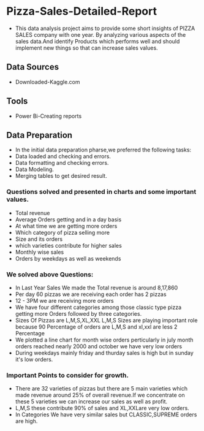 # Pizza-Sales-Detailed-Report

 - This data analysis project aims to provide some short insights of PIZZA SALES company with one year. By analyzing various aspects of the sales data.And identify Products which performs well and should implement new things so that can increase sales values.

## Data Sources
 - Downloaded-Kaggle.com

## Tools
 - Power Bi-Creating reports

## Data Preparation
- In the initial data preparation pharse,we preferred the following tasks:
- Data loaded and checking  and errors.
- Data formatting and checking errors.
- Data Modeling.
- Merging tables to get desired result.

### Questions solved and presented in charts and some important values.

 - Total revenue 
 - Average Orders getting and in a day basis
 - At what time we are getting more orders
 - Which category of pizza selling more
 - Size and its orders
 - which varieties contribute for higher sales
 - Monthly wise sales 
 - Orders by weekdays as well as weekends



### We solved above Questions:
 - In Last Year Sales We made the Total revenue is around 8,17,860
 - Per day 60 pizzas we are receiving each order has 2 pizzas
 - 12 - 3PM we are receiving more orders
 - We have four different categories among those classic type pizza getting more Orders followed by three categories.
 - Sizes Of Pizzas are L,M,S,XL,XXL 
    L,M,S Sizes are playing important role because 90 Percentage of orders are L,M,S and xl,xxl are less 2 Percentage
 - We plotted a line chart for month wise orders perticularly in july month orders reached nearly 2000 and october we have very low orders
 - During weekdays mainly friday and thurday sales is high but in sunday it's low orders.


### Important Points to consider for growth.
- There are 32 varieties of pizzas but there are 5 main varieties which made revenue around 25% of overall revenue.If we concentrate on these 5 varieties we can increase our sales as well as profit.
- L,M,S these contribute 90% of sales and XL,XXLare very low orders.
- In Categories We have very similar sales but CLASSIC,SUPREME orders are high.

























